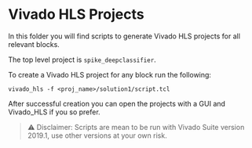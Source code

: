 # Vivado HLS Projects

In this folder you will find scripts to generate Vivado HLS projects for all relevant blocks.

The top level project is `spike_deepclassifier`.

To create a Vivado HLS project for any block run the following:

`vivado_hls -f <proj_name>/solution1/script.tcl`

After successful creation you can open the projects with a GUI and Vivado_HLS if you so prefer.

> :warning: Disclaimer: Scripts are mean to be run with Vivado Suite version 2019.1, use other versions at your own risk.
